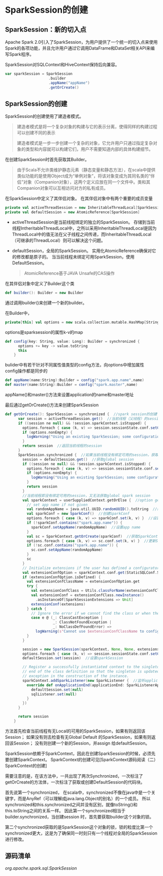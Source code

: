 # SparkSession的创建

## SparkSession：新的切入点

Apache Spark 2.0引入了SparkSession，为用户提供了一个统一的切入点来使用Spark的各项功能，并且允许用户通过它调用DataFrame和DataSet相关API来编写Spark程序。

SparkSession对SQLContext和HiveContext保持后向兼容。

```scala
var sparkSession = SparkSession
					.builder
					.appName("appName")
					.getOrCreate()
```



## SparkSession的创建

SparkSession的创建使用了建造者模式。

> 建造者模式是将一个复杂对象的构建与它的表示分离，使得同样的构建过程可以创建不同的表示
>
> 建造者模式是一步一步创建一个复杂的对象，它允许用户只通过指定复杂对象的类型和内容就可以构建它们，用户不需要知道内部的具体构建细节。

在创建SparkSession时首先获取其Builder。

> 由于Scala不允许类维护静态元素（静态变量和静态方法），在scala中提供类似功能的是使用Object成为“单例对象”，将该对象变成为其同名类的“伴侣”对象（Companion对象），这两个定义应放在同一个文件中。类和其Companion对象可以互相访问对方的私有成员。

在SparkSession中定义了其伴侣对象。
在其伴侣对象中有两个重要的成员变量

```scala
private val activeThreadSession = new InheritableThreadLocal[SparkSession] 
private val defaultSession = new AtomicReference[SparkSession] 
```

- activeThreadSession是当前线程绑定的独立的SparkSession。
  存储到当前线程IntheritableThreadLocal中，之所以采用InheritableThreadLocal是因为ThreadLocal中的值无法在父子线程之间传递，而InheritableThreadLocal（可继承的ThreadLocal）则可以解决这个问题。

- defaultSession，全局的SparkSession。
  实用化AtomicReference确保对它的修改都是原子的。
  当当前线程未绑定可用SparkSession，使用DefaultSession。

  > AtomicReference基于JAVA Unsafe的CAS操作

在其伴侣对象中定义了Builder这个类

```scala
def builder(): Builder = new Builder
```

通过调用builder()来创建一个新的builder。

在Builder中，

```scala
private[this] val options = new scala.collection.mutable.HashMap[String, String]
```

options是sparksession的属性k-v的map

```scala
def config(key: String, value: Long): Builder = synchronized {
      options += key -> value.toString
      this
    }
```

bulider中有若干针对不同属性值类型的config方法，向options中增加属性
config操作都是同步的

```scala
def appName(name:String):Builder = config("spark.app.name",name)
def master(name:String):Builder = config("spark.master",name)
```

appName()和master()方法来设置application的name和master地址

最后通过getOrCreate()方法来创建SparkSession

```scala
def getOrCreate(): SparkSession = synchronized {  //spark session的创建
      var session = activeThreadSession.get()  //当前线程（父线程）的session
      if ((session ne null) && !session.sparkContext.isStopped) {
        options.foreach { case (k, v) => session.sessionState.conf.setConfString(k, v) }
        if (options.nonEmpty) {
          logWarning("Using an existing SparkSession; some configuration may not take effect.")
        }
        return session  //返回当前线程的session
      }
      SparkSession.synchronized {  //如果当前线程没有绑定可用的session，获取全局的session
        session = defaultSession.get()  //获取global session
        if ((session ne null) && !session.sparkContext.isStopped) {
          options.foreach { case (k, v) => session.sessionState.conf.setConfString(k, v) }  //修改是原子操作，AutomicReference
          if (options.nonEmpty) {
            logWarning("Using an existing SparkSession; some configuration may not take effect.")
          }
          return session
        }
        //当前线程即没有绑定可用的session，又无法获取global spark session
        val sparkContext = userSuppliedContext.getOrElse {  //option getOrElse
          // set app name if not given
          val randomAppName = java.util.UUID.randomUUID().toString  //随机app name
          val sparkConf = new SparkConf()  //创建SparkConf
          options.foreach { case (k, v) => sparkConf.set(k, v) }  //设置sparkConf属性
          if (!sparkConf.contains("spark.app.name")) {
            sparkConf.setAppName(randomAppName)  //设置app name
          }
          val sc = SparkContext.getOrCreate(sparkConf)  //获取SparkContext，如果没有则创建新的
          options.foreach { case (k, v) => sc.conf.set(k, v) }  //更新SparkContext的属性
          if (!sc.conf.contains("spark.app.name")) {
            sc.conf.setAppName(randomAppName)
          }
          sc
        }
        // Initialize extensions if the user has defined a configurator class.
        val extensionConfOption = sparkContext.conf.get(StaticSQLConf.SPARK_SESSION_EXTENSIONS)
        if (extensionConfOption.isDefined) {
          val extensionConfClassName = extensionConfOption.get
          try {
            val extensionConfClass = Utils.classForName(extensionConfClassName)
            val extensionConf = extensionConfClass.newInstance()
              .asInstanceOf[SparkSessionExtensions => Unit]
            extensionConf(extensions)
          } catch {
            // Ignore the error if we cannot find the class or when the class has the wrong type.
            case e @ (_: ClassCastException |
                      _: ClassNotFoundException |
                      _: NoClassDefFoundError) =>
              logWarning(s"Cannot use $extensionConfClassName to configure session extensions.", e)
          }
        }

        session = new SparkSession(sparkContext, None, None, extensions)  //根据sparkContext和extensions创建session
        options.foreach { case (k, v) => session.sessionState.conf.setConfString(k, v) }
        defaultSession.set(session)  //设置sparkSession

        // Register a successfully instantiated context to the singleton. This should be at the
        // end of the class definition so that the singleton is updated only if there is no
        // exception in the construction of the instance.
        sparkContext.addSparkListener(new SparkListener {  //监听application终止事件
          override def onApplicationEnd(applicationEnd: SparkListenerApplicationEnd): Unit = {
            defaultSession.set(null)
            sqlListener.set(null)
          }
        })
      }

      return session
    }
```

方法首先检查当前线程有无Local的可用的SparkSession，如果有则返回该Session；
如果没有则去检查有无Global Default 的SparkSession，如果有则返回该Session；
没有则创建一个新的Session，并assign 给defaultSession。

SparkSession依赖于SparkContext，因此在创建SparkSession的时候，必须先要创建SparkContext。
SparkContext的创建可见[SparkContext源码阅读（二）SparkContext的创建]

需要注意的是，在该方法中，一共出现了两次Synchronized，一次标注了getOrCreate的方法体，一次标注了获取或创建DefaultSession的代码块。

首先说第一个synchronized，
在scala中，synchronized不像在java中是一个关键字，而是AnyRef（可以理解成java.lang.Object的别名）的一个成员。
所以synchronized和this.synchronized之间并没有区别，就像toString()和this.toString之间的关系一样。
因此第一个synchronized相当于builder.synchronized，当创建session 时，首先要获取builder这个对象的锁。

第二个synchronized获取的是SparkSession这个对象的锁，锁的粒度比第一个synchronized更大，这是为了确保同一时刻只有一个线程对全局的SparkSession进行修改。



## 源码清单

*org.apache.spark.sql.SparkSession*





 

